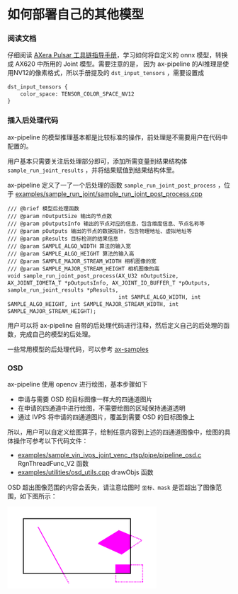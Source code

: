 # 如何部署自己的其他模型

### 阅读文档

仔细阅读 [AXera Pulsar 工具链指导手册](https://pulsar-docs.readthedocs.io/zh_CN/latest/index.html)，学习如何将自定义的 onnx 模型，转换成 AX620 中所用的 Joint 模型。需要注意的是， 因为 ax-pipeline 的AI推理是使用NV12的像素格式，所以手册提及的 ```dst_input_tensors``` ，需要设置成
```
dst_input_tensors {
    color_space: TENSOR_COLOR_SPACE_NV12
}
```

### 插入后处理代码
  
ax-pipeline 的模型推理基本都是比较标准的操作，前处理是不需要用户在代码中配置的。

用户基本只需要关注后处理部分即可，添加所需变量到结果结构体 ```sample_run_joint_results``` ，并将结果赋值到结果结构体里。

ax-pipeline 定义了一了一个后处理的函数 ```sample_run_joint_post_process``` ，位于 [examples/sample_run_joint/sample_run_joint_post_process.cpp](../examples/sample_run_joint/sample_run_joint_post_process.cpp)

```
/// @brief 模型后处理函数
/// @param nOutputSize 输出的节点数
/// @param pOutputsInfo 输出的节点对应的信息，包含维度信息、节点名称等
/// @param pOutputs 输出的节点的数据指针，包含物理地址、虚拟地址等
/// @param pResults 目标检测的结果信息
/// @param SAMPLE_ALGO_WIDTH 算法的输入宽
/// @param SAMPLE_ALGO_HEIGHT 算法的输入高
/// @param SAMPLE_MAJOR_STREAM_WIDTH 相机图像的宽
/// @param SAMPLE_MAJOR_STREAM_HEIGHT 相机图像的高
void sample_run_joint_post_process(AX_U32 nOutputSize, AX_JOINT_IOMETA_T *pOutputsInfo, AX_JOINT_IO_BUFFER_T *pOutputs, sample_run_joint_results *pResults,
                                   int SAMPLE_ALGO_WIDTH, int SAMPLE_ALGO_HEIGHT, int SAMPLE_MAJOR_STREAM_WIDTH, int SAMPLE_MAJOR_STREAM_HEIGHT);
```

用户可以将 ax-pipeline 自带的后处理代码进行注释，然后定义自己的后处理的函数，完成自己的模型的后处理。

一些常用模型的后处理代码，可以参考 [ax-samples](https://github.com/AXERA-TECH/ax-samples)

### OSD 
ax-pipeline 使用 opencv 进行绘图，基本步骤如下
- 申请与需要 OSD 的目标图像一样大的四通道图片
- 在申请的四通道中进行绘图，不需要绘图的区域保持通道透明
- 通过 IVPS 将申请的四通道图片，覆盖到需要 OSD 的目标图像上
  
所以，用户可以自定义绘图算子，绘制任意内容到上述的四通道图像中，绘图的具体操作可参考以下代码文件：
- [examples/sample_vin_ivps_joint_venc_rtsp/pipe/pipeline_osd.c](../examples/sample_vin_ivps_joint_venc_rtsp/pipe/pipeline_osd.c) RgnThreadFunc_V2 函数
- [examples/utilities/osd_utils.cpp](../examples/utilities/osd_utils.cpp) drawObjs 函数

OSD 超出图像范围的内容会丢失，请注意绘图时 ```坐标、mask``` 是否超出了图像范围，如下图所示：

![](docs/../OSD.png)